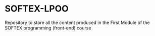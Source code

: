 # SOFTEX-LPOO
Repository to store all the content produced in the First Module of the SOFTEX programming (front-end) course
